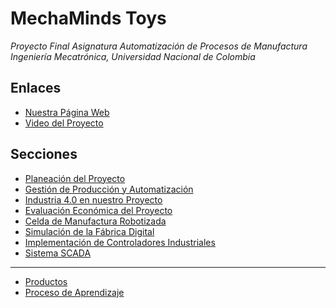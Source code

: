 # MechaMinds Toys

*Proyecto Final Asignatura Automatización de Procesos de Manufactura
Ingeniería Mecatrónica, Universidad Nacional de Colombia*

## Enlaces

- [Nuestra Página Web](https://alejo9812.github.io/APM_Fabrica_de_Juguetes/)
- [Video del Proyecto](https://youtu.be/4XehNXfH7wo)

## Secciones

- [Planeación del Proyecto](Documentation/planeacion.md)
- [Gestión de Producción y Automatización](Documentation/gestion.md)
- [Industria 4.0 en nuestro Proyecto](Documentation/ind4_0.md)
- [Evaluación Económica del Proyecto](Documentation/eva_economica.md)
- [Celda de Manufactura Robotizada](Documentation/celda_robotizada.md)
- [Simulación de la Fábrica Digital](Documentation/siemens_nx.md)
- [Implementación de Controladores Industriales](Documentation/plcs.md)
- [Sistema SCADA](Documentation/scada.md)

---

- [Productos](Documentation/productos.md)
- [Proceso de Aprendizaje](proceso_aprendizaje.md)
